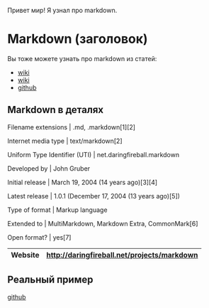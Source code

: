 Привет мир!
Я узнал про markdown.

# Markdown (заголовок)

Вы тоже можете узнать про markdown из статей: 

* [wiki](https://ru.wikipedia.org/wiki/Markdown) 
* [wiki](https://en.wikipedia.org/wiki/Markdown) 
* [github](https://guides.github.com/features/mastering-markdown/)

## Markdown в деталях 
Filename extensions | .md, .markdown[1][2]

Internet media type |                      text/markdown[2]

Uniform Type Identifier (UTI) |    net.daringfireball.markdown

Developed by         |                          John Gruber

Initial release      |                              March 19, 2004 (14 years ago)[3][4]

Latest release       |                            1.0.1 (December 17, 2004 (13 years ago)[5])

Type of format       |                          Markup language

Extended to         |                              MultiMarkdown, Markdown Extra, CommonMark[6]

Open format?        |                           yes[7]

Website              |                                http://daringfireball.net/projects/markdown
------------ | -------------
 

## Реальный пример 

 [github](https://github.com/Microsoft/TypeScript/blob/master/README.md) 
